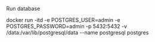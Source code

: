 Run database 

docker run -itd -e POSTGRES_USER=admin -e POSTGRES_PASSWORD=admin -p 5432:5432 -v /data:/var/lib/postgresql/data --name postgresql postgres